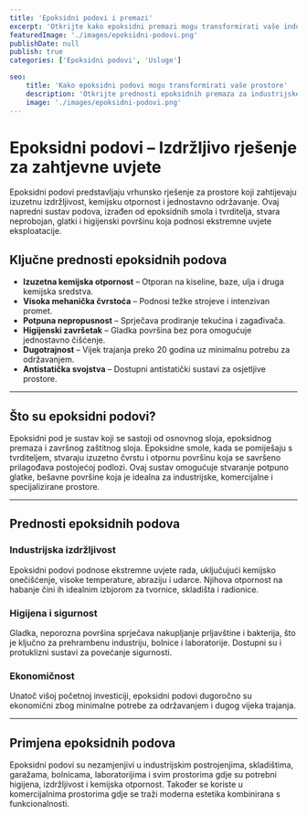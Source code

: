 ```yaml
---
title: 'Epoksidni podovi i premazi'
excerpt: 'Otkrijte kako epoksidni premazi mogu transformirati vaše industrijske i komercijalne prostore'
featuredImage: './images/epoksidni-podovi.png'
publishDate: null
publish: true
categories: ['Epoksidni podovi', 'Usluge']

seo:
    title: 'Kako epoksidni podovi mogu transformirati vaše prostore'
    description: 'Otkrijte prednosti epoksidnih premaza za industrijske i komercijalne podove'
    image: './images/epoksidni-podovi.png'
---
```

# Epoksidni podovi – Izdržljivo rješenje za zahtjevne uvjete

Epoksidni podovi predstavljaju vrhunsko rješenje za prostore koji zahtijevaju izuzetnu izdržljivost, kemijsku otpornost i jednostavno održavanje. Ovaj napredni sustav podova, izrađen od epoksidnih smola i tvrditelja, stvara neprobojan, glatki i higijenski površinu koja podnosi ekstremne uvjete eksploatacije.

## Ključne prednosti epoksidnih podova

- **Izuzetna kemijska otpornost** – Otporan na kiseline, baze, ulja i druga kemijska sredstva.
- **Visoka mehanička čvrstoća** – Podnosi težke strojeve i intenzivan promet.
- **Potpuna nepropusnost** – Sprječava prodiranje tekućina i zagađivača.
- **Higijenski završetak** – Gladka površina bez pora omogućuje jednostavno čišćenje.
- **Dugotrajnost** – Vijek trajanja preko 20 godina uz minimalnu potrebu za održavanjem.
- **Antistatička svojstva** – Dostupni antistatički sustavi za osjetljive prostore.

---

## Što su epoksidni podovi?

Epoksidni pod je sustav koji se sastoji od osnovnog sloja, epoksidnog premaza i završnog zaštitnog sloja. Epoksidne smole, kada se pomiješaju s tvrditeljem, stvaraju izuzetno čvrstu i otpornu površinu koja se savršeno prilagođava postojećoj podlozi. Ovaj sustav omogućuje stvaranje potpuno glatke, bešavne površine koja je idealna za industrijske, komercijalne i specijalizirane prostore.

---

## Prednosti epoksidnih podova

### Industrijska izdržljivost
Epoksidni podovi podnose ekstremne uvjete rada, uključujući kemijsko onečišćenje, visoke temperature, abraziju i udarce. Njihova otpornost na habanje čini ih idealnim izbjorom za tvornice, skladišta i radionice.

### Higijena i sigurnost
Gladka, neporozna površina sprječava nakupljanje prljavštine i bakterija, što je ključno za prehrambenu industriju, bolnice i laboratorije. Dostupni su i protuklizni sustavi za povećanje sigurnosti.

### Ekonomičnost
Unatoč višoj početnoj investiciji, epoksidni podovi dugoročno su ekonomični zbog minimalne potrebe za održavanjem i dugog vijeka trajanja.

---

## Primjena epoksidnih podova

Epoksidni podovi su nezamjenjivi u industrijskim postrojenjima, skladištima, garažama, bolnicama, laboratorijima i svim prostorima gdje su potrebni higijena, izdržljivost i kemijska otpornost. Također se koriste u komercijalnima prostorima gdje se traži moderna estetika kombinirana s funkcionalnosti.
